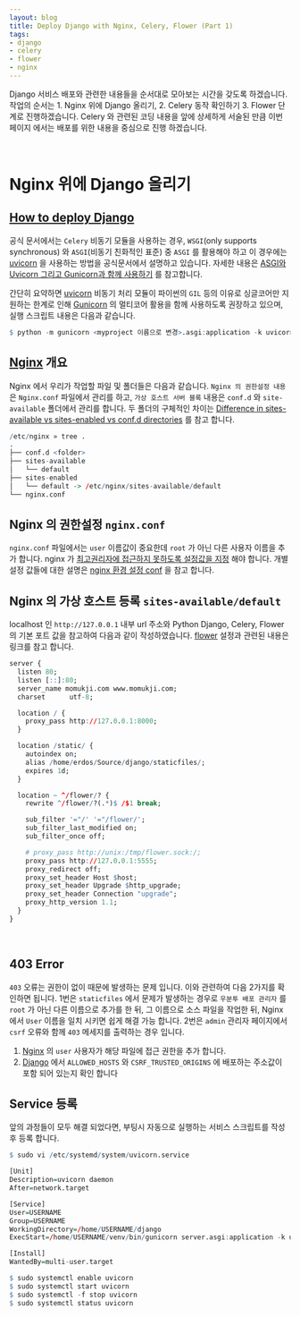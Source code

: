 ```yaml
---
layout: blog
title: Deploy Django with Nginx, Celery, Flower (Part 1)
tags:
- django
- celery
- flower
- nginx
---
```


Django 서비스 배포와 관련한 내용들을 순서대로 모아보는 시간을 갖도록 하겠습니다. 작업의 순서는 1. Nginx 위에 Django 올리기, 2. Celery 동작 확인하기 3. Flower 단계로 진행하겠습니다. Celery 와 관련된 코딩 내용을 앞에 상세하게 서술된 만큼 이번 페이지 에서는 배포를 위한 내용을 중심으로 진행 하겠습니다.

<br/>

# Nginx 위에 Django 올리기

## [How to deploy Django](https://docs.djangoproject.com/ko/4.1/howto/deployment/)

공식 문서에서는 `Celery` 비동기 모듈을 사용하는 경우, `WSGI`(only supports synchronous) 와 `ASGI`(비동기 친화적인 표준) 중 `ASGI` 를 활용해야 하고 이 경우에는 [uvicorn](https://www.uvicorn.org/deployment/) 을 사용하는 방법을 공식문서에서 설명하고 있습니다. 자세한 내용은 [ASGI와 Uvicorn 그리고 Gunicorn과 함께 사용하기](https://jonnung.dev/python/2021/10/24/asgi-uvicorn-with-guicorn/#gsc.tab=0) 를 참고합니다.

간단히 요약하면 [uvicorn](https://www.uvicorn.org/deployment/) 비동기 처리 모듈이 파이썬의 `GIL` 등의 이유로 싱글코어만 지원하는 한계로 인해 [Gunicorn](https://gunicorn.org/) 의 멀티코어 활용을 함께 사용하도록 권장하고 있으며, 실행 스크립트 내용은 다음과 같습니다.

```r
$ python -m gunicorn <myproject 이름으로 변경>.asgi:application -k uvicorn.workers.UvicornWorker
```

## [Nginx](https://www.nginx.com/resources/wiki/start/topics/tutorials/install/#official-debian-ubuntu-packages) 개요

Nginx 에서 우리가 작업할 파일 및 폴더들은 다음과 같습니다. `Nginx 의 권한설정 내용` 은 `Nginx.conf` 파일에서 관리를 하고, `가상 호스트 서버 블록` 내용은 `conf.d` 와 `site-available` 폴더에서 관리를 합니다. 두 폴더의 구체적인 차이는 [Difference in sites-available vs sites-enabled vs conf.d directories](https://serverfault.com/questions/527630/difference-in-sites-available-vs-sites-enabled-vs-conf-d-directories-nginx) 를 참고 합니다.

```r
/etc/nginx » tree .
.
├── conf.d <folder>
├── sites-available
│   └── default
├── sites-enabled
│   └── default -> /etc/nginx/sites-available/default
└── nginx.conf
```

## Nginx 의 권한설정 `nginx.conf`

`nginx.conf` 파일에서는 `user` 이름값이 중요한데 `root` 가 아닌 다른 사용자 이름을 추가 합니다.  nginx 가 [최고권리자에 접근하지 못하도록 설정값을 지정](https://opentutorials.org/module/384/4530) 해야 합니다. 개별 설정 값들에 대한 설명은 [nginx 환경 설정 conf](https://m.blog.naver.com/youngchanmm/221905488244) 을 참고 합니다. 

## Nginx 의 가상 호스트 등록 `sites-available/default`

localhost 인 `http://127.0.0.1` 내부 url 주소와 Python Django, Celery, Flower 의 기본 포트 값을 참고하여 다음과 같이 작성하였습니다. [flower](https://stackoverflow.com/questions/41241048/django-how-can-i-access-celery-flower-page-in-production-mode) 설정과 관련된 내용은 링크를 참고 합니다.

```r
server {
  listen 80;
  listen [::]:80;
  server_name momukji.com www.momukji.com;
  charset      utf-8;

  location / {
    proxy_pass http://127.0.0.1:8000;
  }

  location /static/ {
    autoindex on;
    alias /home/erdos/Source/django/staticfiles/;
    expires 1d;
  }

  location ~ ^/flower/? {
    rewrite ^/flower/?(.*)$ /$1 break;

    sub_filter '="/' '="/flower/';
    sub_filter_last_modified on;
    sub_filter_once off;

    # proxy_pass http://unix:/tmp/flower.sock:/;
    proxy_pass http://127.0.0.1:5555;
    proxy_redirect off;
    proxy_set_header Host $host;
    proxy_set_header Upgrade $http_upgrade;
    proxy_set_header Connection "upgrade";
    proxy_http_version 1.1;
  }
}
```

<br/>

## 403 Error

`403` 오류는 권한이 없이 때문에 발생하는 문제 입니다. 이와 관련하여 다음 2가지를 확인하면 됩니다. 1번은 `staticfiles` 에서 문제가 발생하는 경우로 `우분투 배포 관리자` 를 `root` 가 아닌 다른 이름으로 추가를 한 뒤, 그 이름으로 소스 파일을 작업한 뒤, Nginx 에서 `User` 이름을 일치 시키면 쉽게 해결 가능 합니다. 2번은 `admin` 관리자 페이지에서 `csrf` 오류와 함께 `403` 메세지를 출력하는 경우 입니다.
1. [Nginx](https://stackoverflow.com/questions/16808813/nginx-serve-static-file-and-got-403-forbidden) 의 `user` 사용자가 해당 파일에 접근 권한을 추가 합니다.
2. [Django](https://forum.djangoproject.com/t/django-admin-panel-login-403-error-csrf/12720/3) 에서 `ALLOWED_HOSTS` 와 `CSRF_TRUSTED_ORIGINS` 에 배포하는 주소값이 포함 되어 있는지 확인 합니다

## Service 등록

앞의 과정들이 모두 해결 되었다면, 부팅시 자동으로 실행하는 서비스 스크립트를 작성 후 등록 합니다.

```r
$ sudo vi /etc/systemd/system/uvicorn.service

[Unit]
Description=uvicorn daemon
After=network.target

[Service]
User=USERNAME
Group=USERNAME
WorkingDirectory=/home/USERNAME/django
ExecStart=/home/USERNAME/venv/bin/gunicorn server.asgi:application -k uvicorn.workers.UvicornWorker

[Install]
WantedBy=multi-user.target

$ sudo systemctl enable uvicorn
$ sudo systemctl start uvicorn
$ sudo systemctl -f stop uvicorn
$ sudo systemctl status uvicorn
```
